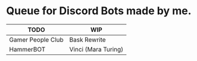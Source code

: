 # Queue for Discord Bots made by me.

| TODO  | WIP |
| ------------- | ------------- |
| Gamer People Club  | Bask Rewrite  |
| HammerBOT  | Vinci (Mara Turing)  |
